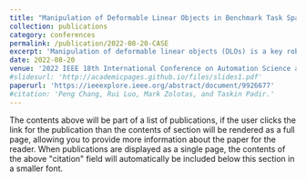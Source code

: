 ```yaml
---
title: "Manipulation of Deformable Linear Objects in Benchmark Task Spaces"
collection: publications
category: conferences
permalink: /publication/2022-08-20-CASE
excerpt: 'Manipulation of deformable linear objects (DLOs) is a key robot capability in applications such as manufacturing, logistics, and healthcare. DLOs are commonly found in industrial and domestic environments in the form of cables, ropes, and wires. However, dexterous manipulation of these objects autonomously is computationally expensive due to their infinite degrees of freedom in 3-D space. Manipulation of DLOs is also typically constrained by the environment, which poses additional challenges due to restricted robot motions. In this study, we propose a method for automating the manipulation of DLOs in constrained spaces. The approach contains a geometric model of cable-like objects based on multiple features including point cloud, color, and shape. Given the estimated 3-D cable model and environment information, we propose a model-based planning methodology for manipulating DLOs in constrained spaces. We demonstrate the efficiency and robustness of our method by automating a cable threading task with real robot experiments using an assembly task board designed by the National Institute of Standards and Technology.'
date: 2022-08-20
venue: '2022 IEEE 18th International Conference on Automation Science and Engineering (CASE)'
#slidesurl: 'http://academicpages.github.io/files/slides1.pdf'
paperurl: 'https://ieeexplore.ieee.org/abstract/document/9926677'
#citation: 'Peng Chang, Rui Luo, Mark Zolotas, and Taskin Padir.'
---
```


The contents above will be part of a list of publications, if the user clicks the link for the publication than the contents of section will be rendered as a full page, allowing you to provide more information about the paper for the reader. When publications are displayed as a single page, the contents of the above "citation" field will automatically be included below this section in a smaller font.
